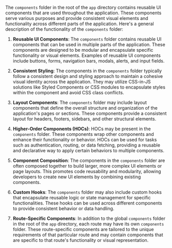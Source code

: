 The `components` folder in the root of the `app` directory contains reusable UI components that are used throughout the application. These components serve various purposes and provide consistent visual elements and functionality across different parts of the application. Here's a general description of the functionality of the `components` folder:

1. **Reusable UI Components**: The `components` folder contains reusable UI components that can be used in multiple parts of the application. These components are designed to be modular and encapsulate specific functionality or visual elements. Examples of reusable UI components include buttons, forms, navigation bars, modals, alerts, and input fields.

2. **Consistent Styling**: The components in the `components` folder typically follow a consistent design and styling approach to maintain a cohesive visual identity across the application. They may utilize CSS-in-JS solutions like Styled Components or CSS modules to encapsulate styles within the component and avoid CSS class conflicts.

3. **Layout Components**: The `components` folder may include layout components that define the overall structure and organization of the application's pages or sections. These components provide a consistent layout for headers, footers, sidebars, and other structural elements.

4. **Higher-Order Components (HOCs)**: HOCs may be present in the `components` folder. These components wrap other components and enhance their functionality or behavior. HOCs can be used for tasks such as authentication, routing, or data fetching, providing a reusable and declarative way to apply certain behaviors to multiple components.

5. **Component Composition**: The components in the `components` folder are often composed together to build larger, more complex UI elements or page layouts. This promotes code reusability and modularity, allowing developers to create new UI elements by combining existing components.

6. **Custom Hooks**: The `components` folder may also include custom hooks that encapsulate reusable logic or state management for specific functionalities. These hooks can be used across different components to provide consistent behavior or data handling.

7. **Route-Specific Components**: In addition to the global `components` folder in the root of the `app` directory, each route may have its own `components` folder. These route-specific components are tailored to the unique requirements of that particular route and may contain components that are specific to that route's functionality or visual representation.
